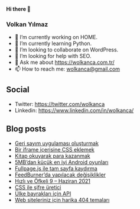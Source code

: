 #### Hi there 👋

### Volkan Yılmaz

- 🔭 I’m currently working on HOME.
- 🌱 I’m currently learning Python.
- 👯 I’m looking to collaborate on WordPress.
- 🤔 I’m looking for help with SEO.
- 💬 Ask me about https://wolkanca.com.tr/
- 📫 How to reach me: wolkanca@gmail.com

## Social
- Twitter: https://twitter.com/wolkanca
- Linkedin: https://www.linkedin.com/in/wolkanca/



## Blog posts
<!-- BLOG-POST-LIST:START -->
- [Geri sayım uygulaması oluşturmak](https://wolkanca.com.tr/geri-sayim-uygulamasi-olusturmak/)
- [Bir iframe içerisine CSS eklemek](https://wolkanca.com.tr/bir-iframe-icerisine-css-eklemek/)
- [Kitap okuyarak para kazanmak](https://wolkanca.com.tr/kitap-okuyarak-para-kazanmak/)
- [5MB’dan küçük en iyi Android oyunları](https://wolkanca.com.tr/5mbdan-kucuk-en-iyi-android-oyunlari/)
- [Fullpage.js ile tam sayfa kaydırma](https://wolkanca.com.tr/fullpage-js-ile-tam-sayfa-kaydirma/)
- [FeedBurner’da yapılacak değişiklikler](https://wolkanca.com.tr/feedburnerda-yapilacak-degisiklikler/)
- [Hızlı ve Öfkeli 9 – Haziran 2021](https://wolkanca.com.tr/hizli-ve-ofkeli-9-haziran-2021/)
- [CSS ile şifre üretici](https://wolkanca.com.tr/css-ile-sifre-uretici/)
- [Ülke bayrakları için API](https://wolkanca.com.tr/ulke-bayraklari-icin-api/)
- [Web siteleriniz için harika 404 temaları](https://wolkanca.com.tr/web-siteleriniz-icin-harika-404-temalari/)
<!-- BLOG-POST-LIST:END -->
